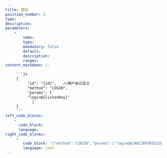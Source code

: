 ```yaml
---
title: 登陆
position_number: 2
type:
description:
parameters:
    -
        name:
        type:
        mandatory: false
        default:
        description:
        ranges:
content_markdown: |-

     ```js
     {
          "id": "{id}",   //用户自己定义
          "method": "LOGIN",
          "params": [
          "login@{listenKey}"
            ]
     }
     ```
left_code_blocks:
    -
      code_block: 
      language: 
right_code_blocks:
     -
        code_block: '{"method":"LOGIN","params":["login@A246C3DF8EE532DC75007BC5D86698541678596355681"],"id":"test1"}'
        language: json
---
```


